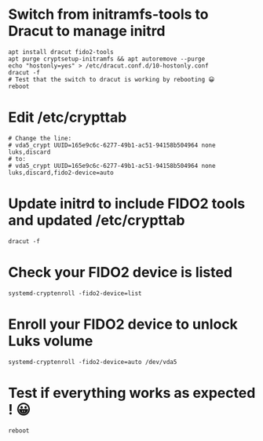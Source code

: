 # Switch from initramfs-tools to Dracut to manage initrd
```
apt install dracut fido2-tools
apt purge cryptsetup-initramfs && apt autoremove --purge
echo "hostonly=yes" > /etc/dracut.conf.d/10-hostonly.conf
dracut -f
# Test that the switch to dracut is working by rebooting 😀
reboot
```

# Edit /etc/crypttab
```
# Change the line:
# vda5_crypt UUID=165e9c6c-6277-49b1-ac51-94158b504964 none luks,discard
# to:
# vda5_crypt UUID=165e9c6c-6277-49b1-ac51-94158b504964 none luks,discard,fido2-device=auto
```

# Update initrd to include FIDO2 tools and updated /etc/crypttab
```
dracut -f
```

# Check your FIDO2 device is listed
```
systemd-cryptenroll -fido2-device=list
```

# Enroll your FIDO2 device to unlock Luks volume
```
systemd-cryptenroll -fido2-device=auto /dev/vda5
```

# Test if everything works as expected ! 😀
```
reboot
```
